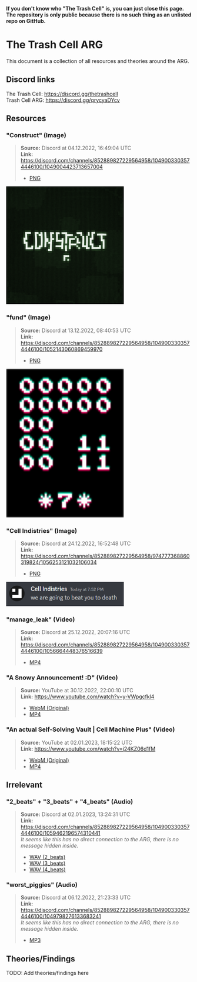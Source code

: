 **If you don't know who "The Trash Cell" is, you can just close this page. The repository is only public because there is no such thing as an unlisted repo on GitHub.**

# The Trash Cell ARG

This document is a collection of all resources and theories around the ARG.

## Discord links

The Trash Cell: https://discord.gg/thetrashcell <br />
Trash Cell ARG: https://discord.gg/qrycyaDYcv

## Resources

### "Construct" (Image)

> **Source:** Discord at 04.12.2022, 16:49:04 UTC <br />
> **Link:** https://discord.com/channels/852889827229564958/1049003303574446100/1049004423713657004
> - [PNG](./resources/construct.png)

<img src="./resources/construct.png" alt="Construct" width="320" style="max-width: 100%; height: auto;">

### "fund" (Image)

> **Source:** Discord at 13.12.2022, 08:40:53 UTC <br />
> **Link:** https://discord.com/channels/852889827229564958/1049003303574446100/1052143060869459970
> - [PNG](./resources/fund.png)

<img src="./resources/fund.png" alt="Fund" width="320" style="max-width: 100%; height: auto;">

### "Cell Indistries" (Image)

> **Source:** Discord at 24.12.2022, 16:52:48 UTC <br />
> **Link:** https://discord.com/channels/852889827229564958/974777368860319824/1056253121032106034
> - [PNG](./resources/image.png)

<img src="./resources/image.png" alt="Cell Indistries" width="320" style="max-width: 100%; height: auto;">

### "manage_leak" (Video)

> **Source:** Discord at 25.12.2022, 20:07:16 UTC <br />
> **Link:** https://discord.com/channels/852889827229564958/1049003303574446100/1056664448376516639
> - [MP4](./resources/manage_leak.mp4)

### "A Snowy Announcement! :D" (Video)

> **Source:** YouTube at 30.12.2022, 22:00:10 UTC <br />
> **Link:** https://www.youtube.com/watch?v=y-VWpgcfkl4
> - [WebM (Original)](./resources/snowy.webm)
> - [MP4](./resources/snowy.mp4)

### "An actual Self-Solving Vault | Cell Machine Plus" (Video)

> **Source:** YouTube at 02.01.2023, 18:15:22 UTC <br />
> **Link:** https://www.youtube.com/watch?v=j24KZ06d1fM
> - [WebM (Original)](./resources/vault.webm)
> - [MP4](./resources/vault.mp4)

## Irrelevant

### "2_beats" + "3_beats" + "4_beats" (Audio)

> **Source:** Discord at 02.01.2023, 13:24:31 UTC <br />
> **Link:** https://discord.com/channels/852889827229564958/1049003303574446100/1059462196574310441 <br />
> *It seems like this has no direct connection to the ARG, there is no message hidden inside.*
> - [WAV (2_beats)](./resources/2_beats.wav)
> - [WAV (3_beats)](./resources/3_beats.wav)
> - [WAV (4_beats)](./resources/4_beats.wav)

### "worst_piggies" (Audio)

> **Source:** Discord at 06.12.2022, 21:23:33 UTC <br />
> **Link:** https://discord.com/channels/852889827229564958/1049003303574446100/1049798276133683241 <br />
> *It seems like this has no direct connection to the ARG, there is no message hidden inside.*
> - [MP3](./resources/worst_piggies.mp3)

## Theories/Findings

TODO: Add theories/findings here
